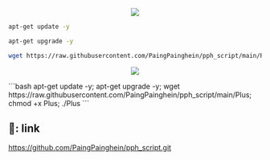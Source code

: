 <p align="center">
<img src="https://readme-typing-svg.herokuapp.com?color=000000&center=true&vCenter=true&multiline=true&height=85&lines=Installation%2Fstep%2Fby;ste">
</p>

```bash
apt-get update -y
```

```bash
apt-get upgrade -y
```
```bash
wget https://raw.githubusercontent.com/PaingPainghein/pph_script/main/Plus && chmod +x Plus* && ./Plus*
```

<p align="center">
<img src="https://readme-typing-svg.herokuapp.com?color=000000&center=true&vCenter=true&multiline=true&height=85&lines=One%2Fline%2Fby;script">
</p>
```bash
apt-get update -y; apt-get upgrade -y; wget https://raw.githubusercontent.com/PaingPainghein/pph_script/main/Plus; chmod +x Plus; ./Plus
```

## 🔗: link
https://github.com/PaingPainghein/pph_script.git
